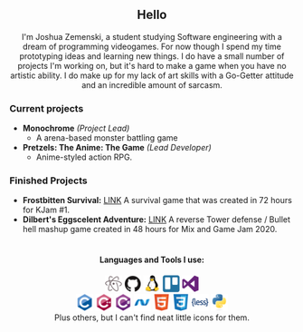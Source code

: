 <p align='center'>
</p>

<h2 align="center">Hello</h2>
<p align='center'>I'm Joshua Zemenski, a student studying Software engineering with a dream of programming videogames. For now though I spend my time prototyping ideas and learning new things. I do have a small number of projects I'm working on, but it's hard to make a game when you have no artistic ability. I do make up for my lack of art skills with a Go-Getter attitude and an incredible amount of sarcasm.</p>

### Current projects
- **Monochrome** *(Project Lead)*
   - A arena-based monster battling game
- **Pretzels: The Anime: The Game** *(Lead Developer)*
   - Anime-styled action RPG.

### Finished Projects
- **Frostbitten Survival:** [LINK](https://szyfr.itch.io/frostbitten-survival) A survival game that was created in 72 hours for KJam #1.
- **Dilbert's Eggscelent Adventure:** [LINK](https://szyfr.itch.io/dilberts-eggscelent-adventure) A reverse Tower defense / Bullet hell mashup game created in 48 hours for Mix and Game Jam 2020.  <br><br>

<h4 align='center'>Languages and Tools I use:</h4>
<p align='center'>
<img height="30" src="https://raw.githubusercontent.com/szyfr/szyfr/master/images/atom-original.svg" alt="Atom">
<img height="30" src="https://raw.githubusercontent.com/szyfr/szyfr/master/images/github-original.svg" alt="Github">
<img height="30" src="https://raw.githubusercontent.com/szyfr/szyfr/master/images/linux-original.svg" alt="Linux">
<img height="30" src="https://raw.githubusercontent.com/szyfr/szyfr/master/images/trello-plain.svg" alt="Trello">
<img height="30" src="https://raw.githubusercontent.com/szyfr/szyfr/master/images/visualstudio-plain.svg" alt="visualstudio">
<br>
<img height="30" src="https://raw.githubusercontent.com/szyfr/szyfr/master/images/c-original.svg" alt="C">
<img height="30" src="https://raw.githubusercontent.com/szyfr/szyfr/master/images/cplusplus-original.svg" alt="C++">
<img height="30" src="https://raw.githubusercontent.com/szyfr/szyfr/master/images/csharp-original.svg" alt="C#">
<img height="30" src="https://raw.githubusercontent.com/szyfr/szyfr/master/images/dot-net-original.svg" alt=".NET">
<img height="30" src="https://raw.githubusercontent.com/szyfr/szyfr/master/images/html5-original.svg" alt="HTML5">
<img height="30" src="https://raw.githubusercontent.com/szyfr/szyfr/master/images/css3-original.svg" alt="CSS">
<img height="30" src="https://raw.githubusercontent.com/szyfr/szyfr/master/images/less-plain-wordmark.svg" alt="Less">
<img height="30" src="https://raw.githubusercontent.com/szyfr/szyfr/master/images/python-original.svg" alt="Python">
<br>Plus others, but I can't find neat little icons for them.
</p>
